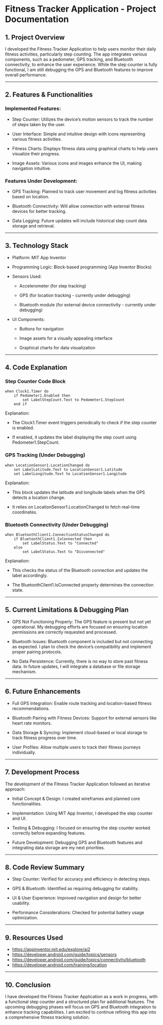 # Fitness Tracker Application - Project Documentation
## 1. Project Overview

I developed the Fitness Tracker Application to help users monitor their daily fitness activities, particularly step counting. The app integrates various components, such as a pedometer, GPS tracking, and Bluetooth connectivity, to enhance the user experience. While the step counter is fully functional, I am still debugging the GPS and Bluetooth features to improve overall performance.

----

## 2. Features & Functionalities

### Implemented Features:

- Step Counter: Utilizes the device’s motion sensors to track the number of steps taken by the user.

- User Interface: Simple and intuitive design with icons representing various fitness activities.

- Fitness Charts: Displays fitness data using graphical charts to help users visualize their progress.

- Image Assets: Various icons and images enhance the UI, making navigation intuitive.

### Features Under Development:

- GPS Tracking: Planned to track user movement and log fitness activities based on location.

- Bluetooth Connectivity: Will allow connection with external fitness devices for better tracking.

- Data Logging: Future updates will include historical step count data storage and retrieval.

----

## 3. Technology Stack

- Platform: MIT App Inventor

- Programming Logic: Block-based programming (App Inventor Blocks)

- Sensors Used:

   - Accelerometer (for step tracking)

   - GPS (for location tracking - currently under debugging)

   - Bluetooth module (for external device connectivity - currently under debugging)

- UI Components:

  - Buttons for navigation

  - Image assets for a visually appealing interface

  - Graphical charts for data visualization

----

## 4. Code Explanation

### Step Counter Code Block

````
when Clock1.Timer do
    if Pedometer1.Enabled then
        set LabelStepCount.Text to Pedometer1.StepCount
    end if
````
Explanation:

- The Clock1.Timer event triggers periodically to check if the step counter is enabled.

- If enabled, it updates the label displaying the step count using Pedometer1.StepCount.

### GPS Tracking (Under Debugging)

````
when LocationSensor1.LocationChanged do
    set LabelLatitude.Text to LocationSensor1.Latitude
    set LabelLongitude.Text to LocationSensor1.Longitude
````
Explanation:

- This block updates the latitude and longitude labels when the GPS detects a location change.

- It relies on LocationSensor1.LocationChanged to fetch real-time coordinates.

### Bluetooth Connectivity (Under Debugging)

````
when BluetoothClient1.ConnectionStatusChanged do
    if BluetoothClient1.IsConnected then
        set LabelStatus.Text to "Connected"
    else
        set LabelStatus.Text to "Disconnected"
````
Explanation:

- This checks the status of the Bluetooth connection and updates the label accordingly.

- The BluetoothClient1.IsConnected property determines the connection state.

----
## 5. Current Limitations & Debugging Plan

- GPS Not Functioning Properly: The GPS feature is present but not yet operational. My debugging efforts are focused on ensuring location permissions are correctly requested and processed.

- Bluetooth Issues: Bluetooth component is included but not connecting as expected. I plan to check the device’s compatibility and implement proper pairing protocols.

- No Data Persistence: Currently, there is no way to store past fitness data. In future updates, I will integrate a database or file storage mechanism.

----
## 6. Future Enhancements
- Full GPS Integration: Enable route tracking and location-based fitness recommendations.

- Bluetooth Pairing with Fitness Devices: Support for external sensors like heart rate monitors.

- Data Storage & Syncing: Implement cloud-based or local storage to track fitness progress over time.

- User Profiles: Allow multiple users to track their fitness journeys individually.

----
## 7. Development Process

The development of the Fitness Tracker Application followed an iterative approach:

- Initial Concept & Design: I created wireframes and planned core functionalities.

- Implementation: Using MIT App Inventor, I developed the step counter and UI.

- Testing & Debugging: I focused on ensuring the step counter worked correctly before expanding features.

- Future Development: Debugging GPS and Bluetooth features and integrating data storage are my next priorities.

----
## 8. Code Review Summary

- Step Counter: Verified for accuracy and efficiency in detecting steps.

- GPS & Bluetooth: Identified as requiring debugging for stability.

- UI & User Experience: Improved navigation and design for better usability.

- Performance Considerations: Checked for potential battery usage optimization.

----
## 9. Resources Used

- https://appinventor.mit.edu/explore/ai2
- https://developer.android.com/guide/topics/sensors
- https://developer.android.com/guide/topics/connectivity/bluetooth
- https://developer.android.com/training/location

----
## 10. Conclusion

I have developed the Fitness Tracker Application as a work in progress, with a functional step counter and a structured plan for additional features. The upcoming debugging phases will focus on GPS and Bluetooth integration to enhance tracking capabilities. I am excited to continue refining this app into a comprehensive fitness tracking solution.

